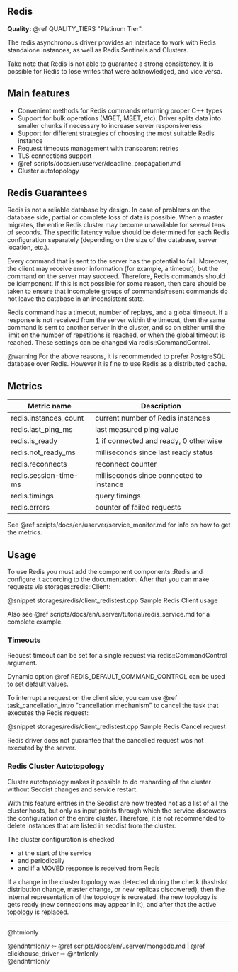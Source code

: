 ## Redis

**Quality:** @ref QUALITY_TIERS "Platinum Tier".

The redis asynchronous driver provides an interface to work with Redis
standalone instances, as well as Redis Sentinels and Clusters.

Take note that Redis is not able to guarantee a strong consistency. It is
possible for Redis to lose writes that were acknowledged, and vice
versa.

## Main features

* Convenient methods for Redis commands returning proper C++ types
* Support for bulk operations (MGET, MSET, etc). Driver splits data into smaller
  chunks if necessary to increase server responsiveness
* Support for different strategies of choosing the most suitable Redis instance
* Request timeouts management with transparent retries
* TLS connections support
* @ref scripts/docs/en/userver/deadline_propagation.md
* Cluster autotopology


## Redis Guarantees

Redis is not a reliable database by design. In case of problems on the database
side, partial or complete loss of data is possible. When a master migrates, the
entire Redis cluster may become unavailable for several tens of seconds. The
specific latency value should be determined for each Redis configuration
separately (depending on the size of the database, server location, etc.).

Every command that is sent to the server has the potential to fail. Moreover,
the client may receive error information (for example, a timeout), but the
command on the server may succeed. Therefore, Redis commands should be
idemponent. If this is not possible for some reason, then care should be taken
to ensure that incomplete groups of commands/resent commands do not leave the
database in an inconsistent state.

Redis command has a timeout, number of replays, and a global timeout. If a
response is not received from the server within the timeout, then the same
command is sent to another server in the cluster, and so on either until the
limit on the number of repetitions is reached, or when the global timeout is
reached. These settings can be changed via redis::CommandControl.

@warning For the above reasons, it is recommended to prefer PostgreSQL database
         over Redis. However it is fine to use Redis as a distributed cache.

## Metrics

| Metric name           | Description                              |
|-----------------------|------------------------------------------|
| redis.instances_count | current number of Redis instances        |
| redis.last_ping_ms    | last measured ping value                 |
| redis.is_ready        | 1 if connected and ready, 0 otherwise    |
| redis.not_ready_ms    | milliseconds since last ready status     |
| redis.reconnects      | reconnect counter                        |
| redis.session-time-ms | milliseconds since connected to instance |
| redis.timings         | query timings                            |
| redis.errors          | counter of failed requests               |

See @ref scripts/docs/en/userver/service_monitor.md for info on how to get the metrics.

## Usage

To use Redis you must add the component components::Redis and configure it
according to the documentation. After that you can make requests via 
storages::redis::Client:

@snippet storages/redis/client_redistest.cpp Sample Redis Client usage

Also see @ref scripts/docs/en/userver/tutorial/redis_service.md for a complete example.


### Timeouts

Request timeout can be set for a single request via redis::CommandControl 
argument.

Dynamic option @ref REDIS_DEFAULT_COMMAND_CONTROL can be used to set default 
values.

To interrupt a request on the client side, you can use 
@ref task_cancellation_intro "cancellation mechanism" to cancel the task 
that executes the Redis request:

@snippet storages/redis/client_redistest.cpp Sample Redis Cancel request

Redis driver does not guarantee that the cancelled request was not executed
by the server.


### Redis Cluster Autotopology

Cluster autotopology makes it possible to do resharding of the cluster
without Secdist changes and service restart.

With this feature entries in the Secdist are now treated not as a list of all
the cluster hosts, but only as input points through which the service discowers
the configuration of the entire cluster. Therefore, it is not recommended
to delete instances that are listed in secdist from the cluster.

The cluster configuration is checked
* at the start of the service
* and periodically
* and if a MOVED response is received from Redis

If a change in the cluster topology was detected during the check
(hashslot distribution change, master change, or new replicas discowered),
then the internal representation of the topology is recreated,
the new topology is gets ready (new connections may appear in it),
and after that the active topology is replaced.

----------

@htmlonly <div class="bottom-nav"> @endhtmlonly
⇦ @ref scripts/docs/en/userver/mongodb.md | @ref clickhouse_driver ⇨
@htmlonly </div> @endhtmlonly
